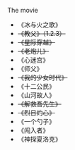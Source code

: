 The movie

- 《冰与火之歌》
- ~~《教父》（1.2.3）~~
- ~~《星际穿越》~~
- ~~《老炮儿》~~
- 《心迷宫》
- 《师父》
- ~~《我的少女时代》~~
- 《十二公民》
- 《山河故人》
- ~~《解救吾先生》~~
- ~~《烈日灼心》~~
- 《一个勺子》
- 《闯入者》
- 《神探夏洛克》
